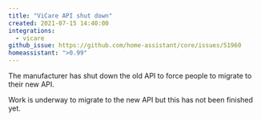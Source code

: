 ```yaml
---
title: "ViCare API shut down"
created: 2021-07-15 14:40:00
integrations:
  - vicare
github_issue: https://github.com/home-assistant/core/issues/51960
homeassistant: ">0.99"
---
```


The manufacturer has shut down the old API to force people to migrate to their new API.

Work is underway to migrate to the new API but this has not been finished yet.
